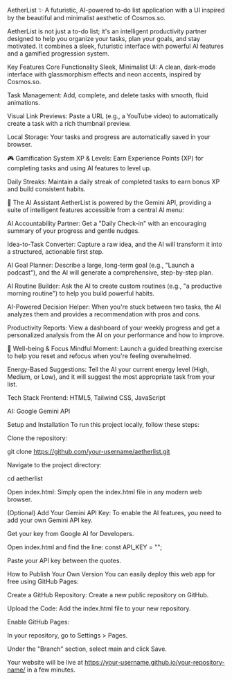 AetherList ✨
A futuristic, AI-powered to-do list application with a UI inspired by the beautiful and minimalist aesthetic of Cosmos.so.

AetherList is not just a to-do list; it's an intelligent productivity partner designed to help you organize your tasks, plan your goals, and stay motivated. It combines a sleek, futuristic interface with powerful AI features and a gamified progression system.

Key Features
Core Functionality
Sleek, Minimalist UI: A clean, dark-mode interface with glassmorphism effects and neon accents, inspired by Cosmos.so.

Task Management: Add, complete, and delete tasks with smooth, fluid animations.

Visual Link Previews: Paste a URL (e.g., a YouTube video) to automatically create a task with a rich thumbnail preview.

Local Storage: Your tasks and progress are automatically saved in your browser.

🎮 Gamification System
XP & Levels: Earn Experience Points (XP) for completing tasks and using AI features to level up.

Daily Streaks: Maintain a daily streak of completed tasks to earn bonus XP and build consistent habits.

🤖 The AI Assistant
AetherList is powered by the Gemini API, providing a suite of intelligent features accessible from a central AI menu:

AI Accountability Partner: Get a "Daily Check-in" with an encouraging summary of your progress and gentle nudges.

Idea-to-Task Converter: Capture a raw idea, and the AI will transform it into a structured, actionable first step.

AI Goal Planner: Describe a large, long-term goal (e.g., "Launch a podcast"), and the AI will generate a comprehensive, step-by-step plan.

AI Routine Builder: Ask the AI to create custom routines (e.g., "a productive morning routine") to help you build powerful habits.

AI-Powered Decision Helper: When you're stuck between two tasks, the AI analyzes them and provides a recommendation with pros and cons.

Productivity Reports: View a dashboard of your weekly progress and get a personalized analysis from the AI on your performance and how to improve.

🧘 Well-being & Focus
Mindful Moment: Launch a guided breathing exercise to help you reset and refocus when you're feeling overwhelmed.

Energy-Based Suggestions: Tell the AI your current energy level (High, Medium, or Low), and it will suggest the most appropriate task from your list.

Tech Stack
Frontend: HTML5, Tailwind CSS, JavaScript

AI: Google Gemini API

Setup and Installation
To run this project locally, follow these steps:

Clone the repository:

git clone https://github.com/your-username/aetherlist.git

Navigate to the project directory:

cd aetherlist

Open index.html:
Simply open the index.html file in any modern web browser.

(Optional) Add Your Gemini API Key:
To enable the AI features, you need to add your own Gemini API key.

Get your key from Google AI for Developers.

Open index.html and find the line: const API_KEY = "";

Paste your API key between the quotes.

How to Publish Your Own Version
You can easily deploy this web app for free using GitHub Pages:

Create a GitHub Repository: Create a new public repository on GitHub.

Upload the Code: Add the index.html file to your new repository.

Enable GitHub Pages:

In your repository, go to Settings > Pages.

Under the "Branch" section, select main and click Save.

Your website will be live at https://your-username.github.io/your-repository-name/ in a few minutes.

